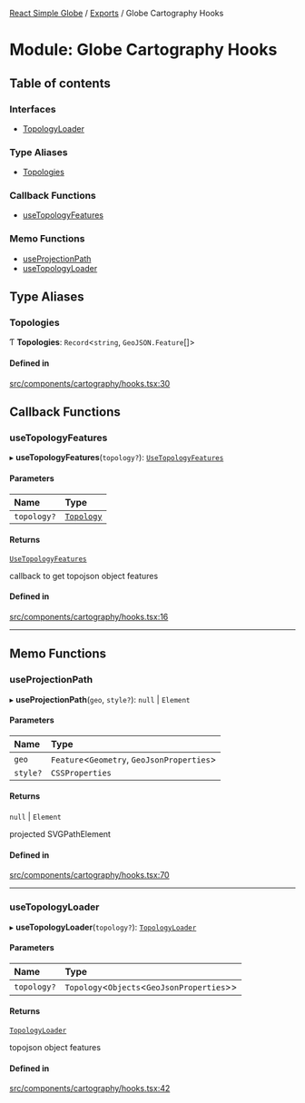 [React Simple Globe](../README.md) / [Exports](../modules.md) / Globe Cartography Hooks

# Module: Globe Cartography Hooks

## Table of contents

### Interfaces

- [TopologyLoader](../interfaces/Globe_Cartography_Hooks.TopologyLoader.md)

### Type Aliases

- [Topologies](Globe_Cartography_Hooks.md#topologies)

### Callback Functions

- [useTopologyFeatures](Globe_Cartography_Hooks.md#usetopologyfeatures)

### Memo Functions

- [useProjectionPath](Globe_Cartography_Hooks.md#useprojectionpath)
- [useTopologyLoader](Globe_Cartography_Hooks.md#usetopologyloader)

## Type Aliases

### Topologies

Ƭ **Topologies**: `Record`<`string`, `GeoJSON.Feature`[]\>

#### Defined in

[src/components/cartography/hooks.tsx:30](https://github.com/Gaushao/d3-react-globe/blob/636f719/src/components/cartography/hooks.tsx#L30)

## Callback Functions

### useTopologyFeatures

▸ **useTopologyFeatures**(`topology?`): [`UseTopologyFeatures`](../interfaces/Globe_Cartography_Types.UseTopologyFeatures.md)

#### Parameters

| Name | Type |
| :------ | :------ |
| `topology?` | [`Topology`](../interfaces/Globe_Cartography_Types.Topology.md) |

#### Returns

[`UseTopologyFeatures`](../interfaces/Globe_Cartography_Types.UseTopologyFeatures.md)

callback to get topojson object features

#### Defined in

[src/components/cartography/hooks.tsx:16](https://github.com/Gaushao/d3-react-globe/blob/636f719/src/components/cartography/hooks.tsx#L16)

___

## Memo Functions

### useProjectionPath

▸ **useProjectionPath**(`geo`, `style?`): ``null`` \| `Element`

#### Parameters

| Name | Type |
| :------ | :------ |
| `geo` | `Feature`<`Geometry`, `GeoJsonProperties`\> |
| `style?` | `CSSProperties` |

#### Returns

``null`` \| `Element`

projected SVGPathElement

#### Defined in

[src/components/cartography/hooks.tsx:70](https://github.com/Gaushao/d3-react-globe/blob/636f719/src/components/cartography/hooks.tsx#L70)

___

### useTopologyLoader

▸ **useTopologyLoader**(`topology?`): [`TopologyLoader`](../interfaces/Globe_Cartography_Hooks.TopologyLoader.md)

#### Parameters

| Name | Type |
| :------ | :------ |
| `topology?` | `Topology`<`Objects`<`GeoJsonProperties`\>\> |

#### Returns

[`TopologyLoader`](../interfaces/Globe_Cartography_Hooks.TopologyLoader.md)

topojson object features

#### Defined in

[src/components/cartography/hooks.tsx:42](https://github.com/Gaushao/d3-react-globe/blob/636f719/src/components/cartography/hooks.tsx#L42)
